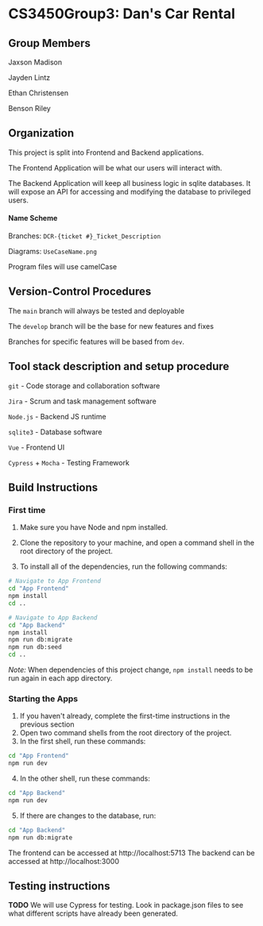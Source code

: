 # CS3450Group3: Dan's Car Rental
## Group Members
Jaxson Madison

Jayden Lintz

Ethan Christensen

Benson Riley

## Organization
This project is split into Frontend and Backend applications.

The Frontend Application will be what our users will interact with.

The Backend Application will keep all business logic in sqlite databases.
It will expose an API for accessing and modifying the database to privileged users.

#### Name Scheme
Branches: `DCR-{ticket #}_Ticket_Description`

Diagrams: `UseCaseName.png`

Program files will use camelCase


## Version-Control Procedures

The `main` branch will always be tested and deployable

The `develop` branch will be the base for new features and fixes

Branches for specific features will be based from `dev`.

## Tool stack description and setup procedure

`git` - Code storage and collaboration software

`Jira` - Scrum and task management software

`Node.js` - Backend JS runtime

`sqlite3` - Database software

`Vue` - Frontend UI

`Cypress` + `Mocha` - Testing Framework

## Build Instructions

### First time
1. Make sure you have Node and npm installed.

2. Clone the repository to your machine, and open a command shell in the root directory of the project.

3. To install all of the dependencies, run the following commands:
```sh
# Navigate to App Frontend
cd "App Frontend"
npm install
cd ..

# Navigate to App Backend
cd "App Backend"
npm install
npm run db:migrate
npm run db:seed
cd ..
```

*Note:* When dependencies of this project change, `npm install` needs to be run again in each app directory.

### Starting the Apps

1. If you haven't already, complete the first-time instructions in the previous section
2. Open two command shells from the root directory of the project.
3. In the first shell, run these commands:
```sh
cd "App Frontend"
npm run dev
```
4. In the other shell, run these commands:
```sh
cd "App Backend"
npm run dev
```
5. If there are changes to the database, run:
```sh
cd "App Backend"
npm run db:migrate
```

The frontend can be accessed at http://localhost:5713
The backend can be accessed at http://localhost:3000 
## Testing instructions
**TODO** We will use Cypress for testing. Look in package.json files to see what different scripts
have already been generated.
